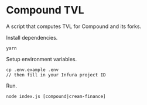 # Compound TVL

A script that computes TVL for Compound and its forks.

Install dependencies.

```
yarn
```

Setup environment variables.

```
cp .env.example .env
// then fill in your Infura project ID
```

Run.

```
node index.js [compound|cream-finance]
```
